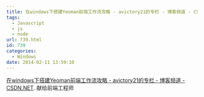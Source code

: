 ```yaml
---
title: 在windows下搭建Yeoman前端工作流攻略 - avictory21的专栏 - 博客频道 - CSDN.NET
tags:
  - Javascript
  - js
  - node
url: 739.html
id: 739
categories:
  - Windows
date: 2014-02-11 13:59:10
---
```


[在windows下搭建Yeoman前端工作流攻略 - avictory21的专栏 - 博客频道 - CSDN.NET](http://blog.csdn.net/avictory21/article/details/19038751). 献给前端工程师